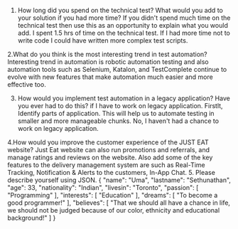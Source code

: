 1. How long did you spend on the technical test? What would you add to your solution if you had more time? If you didn't spend much time on the technical test then use this as an opportunity to explain what you would add.
I spent 1.5 hrs of time on the technical test. If I had more time not to write code I could have written more complex test scripts.

2.What do you think is the most interesting trend in test automation?
 Interesting trend in automation is robotic automation testing and also automation tools such as Selenium, Katalon, and TestComplete continue to evolve with new features that make automation much easier and more effective too.

 3. How would you implement test automation in a legacy application? Have you ever had to do this?
if I have to work on legacy application. Firstlt, Identify parts of application. This will help us to automate testing in smaller and more manageable chunks.
No, I haven't had a chance to work on legacy application.
 
4.How would you improve the customer experience of the JUST EAT website? 
Just Eat website can also run promotions and referrals, and manage ratings and reviews on the website. Also add some of the key features to the delivery management system are such as Real-Time Tracking, Notification & Alerts to the customers, In-App Chat.
5. Please describe yourself using JSON.
{
"name": "Uma",
"lastname": "Sethunathan",
"age": 33,
"nationality": "Indian",
"livesin": "Toronto",
"passion": [
"Programming"
],
"interests": [
"Education"
],
"dreams": [
"To become a good programmer!"
],
"believes": [
"That we should all have a chance in life, we should not be judged because of our color, ethnicity and educational background!"
]
}
